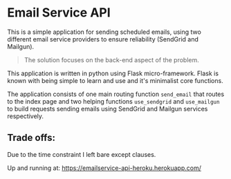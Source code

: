 # Email Service API
This is a simple application for sending scheduled emails, using two different email service providers to ensure reliability  (SendGrid and Mailgun).
>The solution focuses on the back-end aspect of the problem.

This application is written in python using Flask micro-framework. Flask is known with being simple to learn and use and it's minimalist core functions.

The application consists of one main routing function `send_email` that routes to the index page and two helping functions `use_sendgrid` and `use_mailgun` to build requests sending emails using SendGrid and Mailgun services respectively.
## Trade offs:
Due to the time constraint I left bare except clauses.

Up and running at: https://emailservice-api-heroku.herokuapp.com/
